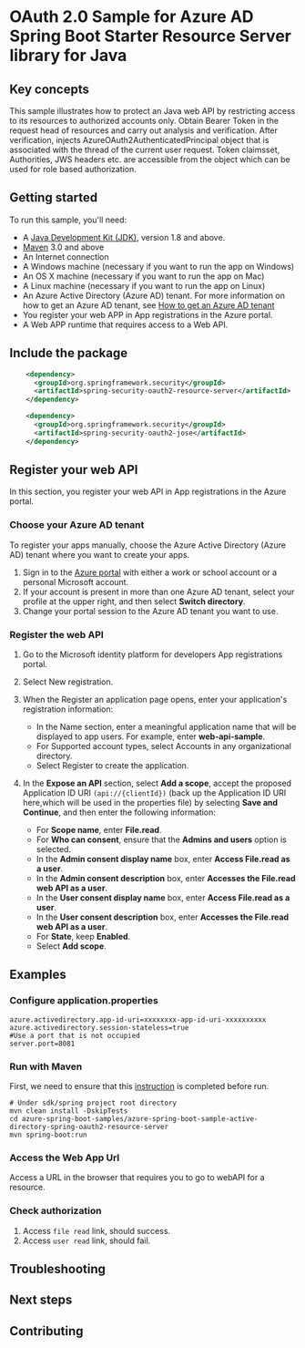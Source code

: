 # OAuth 2.0 Sample for Azure AD Spring Boot Starter Resource Server library for Java

## Key concepts
This sample illustrates how to protect an Java web API by restricting access to its resources to authorized accounts only.
Obtain Bearer Token in the request head of resources and carry out analysis and verification. After verification,
injects AzureOAuth2AuthenticatedPrincipal object that is associated with the thread of the current user request. 
Token claimsset, Authorities, JWS headers etc. are accessible from the object which can be used for role based authorization.


## Getting started

To run this sample, you'll need:

- A [Java Development Kit (JDK)][jdk_link], version 1.8 and above.
- [Maven](https://maven.apache.org/) 3.0 and above
- An Internet connection
- A Windows machine (necessary if you want to run the app on Windows)
- An OS X machine (necessary if you want to run the app on Mac)
- A Linux machine (necessary if you want to run the app on Linux)
- An Azure Active Directory (Azure AD) tenant. For more information on how to get an Azure AD tenant, see [How to get an Azure AD tenant](https://azure.microsoft.com/documentation/articles/active-directory-howto-tenant/)
- You register your web APP in App registrations in the Azure portal.
- A Web APP runtime that requires access to a Web API.

## Include the package
```xml
    <dependency>
      <groupId>org.springframework.security</groupId>
      <artifactId>spring-security-oauth2-resource-server</artifactId>
    </dependency>

    <dependency>
      <groupId>org.springframework.security</groupId>
      <artifactId>spring-security-oauth2-jose</artifactId>
    </dependency>
```

## Register your web API
In this section, you register your web API in App registrations in the Azure portal.

### Choose your Azure AD tenant

To register your apps manually, choose the Azure Active Directory (Azure AD) tenant where you want to create your apps.

1. Sign in to the [Azure portal](https://portal.azure.com/) with either a work or school account or a personal Microsoft account.
2. If your account is present in more than one Azure AD tenant, select your profile at the upper right, and then select **Switch directory**.
3. Change your portal session to the Azure AD tenant you want to use.

### Register the web API

1. Go to the Microsoft identity platform for developers App registrations portal.

2. Select New registration.

3. When the Register an application page opens, enter your application's registration information:
    - In the Name section, enter a meaningful application name that will be displayed to app users. For example, enter **web-api-sample**.
    - For Supported account types, select Accounts in any organizational directory.
    - Select Register to create the application.
        
4. In the **Expose an API** section, select **Add a scope**, accept the proposed Application ID URI `(api://{clientId})` (back up the Application ID URI here,which will be used in the properties file) by selecting **Save and Continue**, and then enter the following information:
   - For **Scope name**, enter **File.read**.
   - For **Who can consent**, ensure that the **Admins and users** option is selected.
   - In the **Admin consent display name** box, enter **Access File.read as a user**.
   - In the **Admin consent description** box, enter **Accesses the File.read web API as a user**.
   - In the **User consent display name** box, enter **Access File.read as a user**.
   - In the **User consent description** box, enter **Accesses the File.read web API as a user**.
   - For **State**, keep **Enabled**.
   - Select **Add scope**.

## Examples

### Configure application.properties

```properties
azure.activedirectory.app-id-uri=xxxxxxxx-app-id-uri-xxxxxxxxxx
azure.activedirectory.session-stateless=true
#Use a port that is not occupied
server.port=8081
```

### Run with Maven 
First, we need to ensure that this [instruction] is completed before run.
```shell
# Under sdk/spring project root directory
mvn clean install -DskipTests
cd azure-spring-boot-samples/azure-spring-boot-sample-active-directory-spring-oauth2-resource-server
mvn spring-boot:run
```

### Access the Web App Url

Access a URL in the browser that requires you to go to webAPI for a resource.

### Check authorization

1. Access `file read` link, should success.
2. Access `user read` link, should fail.

## Troubleshooting

## Next steps
## Contributing
<!-- LINKS -->
[jdk_link]: https://docs.microsoft.com/java/azure/jdk/?view=azure-java-stable
[instruction]: https://github.com/Azure/azure-sdk-for-java/blob/master/sdk/spring/CONTRIBUTING.md#building-from-source